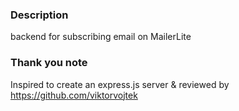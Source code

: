 ### Description
backend for subscribing email on MailerLite

### Thank you note
Inspired to create an express.js server & reviewed by https://github.com/viktorvojtek
